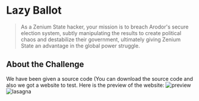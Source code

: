 # Lazy Ballot
>As a Zenium State hacker, your mission is to breach Arodor's secure election system, subtly manipulating the results to create political chaos and destabilize their government, ultimately giving Zenium State an advantage in the global power struggle.

## About the Challenge
We have been given a source code (You can download the source code and also we got a website to test. 
Here is the preview of the website:
![preview](/Images/preview.png)
<img src="Web/Lazy%Ballot/Images/preview.png" alt="lasagna">
